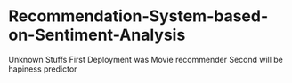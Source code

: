 # Recommendation-System-based-on-Sentiment-Analysis
Unknown Stuffs
First Deployment was Movie recommender
Second will be hapiness predictor
